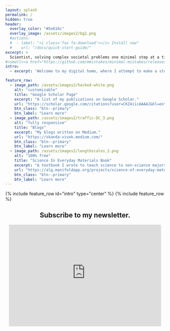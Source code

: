 ```yaml
---
layout: splash
permalink: /
hidden: true
header:
  overlay_color: "#5e616c"
  overlay_image: /assets/images2/bg2.png
  #actions:
  #  - label: "<i class='fas fa-download'></i> Install now"
  #    url: "/docs/quick-start-guide/"
excerpt: >
  Scientist, solving complex societal problems one minimal step at a time. <br />
#<small><a href="https://github.com/mmistakes/minimal-mistakes/releases/tag/4.23.0">Latest release v4.23.0</a></small>
intro:
  - excerpt: 'Welcome to my digital home, where I attempt to make a story from my digital persona. Life = minimalism + iteration :smile:.'

feature_row:
  - image_path: /assets/images2/hacked-white.png
    alt: "customizable"
    title: "Google Scholar Page"
    excerpt: "A list of my publications on Google Scholar."
    url: "https://scholar.google.com/citations?user=CKZ4iicAAAAJ&hl=en"
    btn_class: "btn--primary"
    btn_label: "Learn more"
  - image_path: /assets/images2/traffic-DC_3.png
    alt: "fully responsive"
    title: "Blogs"
    excerpt: "My blogs written on Medium."
    url: "https://skanda-vivek.medium.com/"
    btn_class: "btn--primary"
    btn_label: "Learn more"
  - image_path: /assets/images2/lengthscales_2.png
    alt: "100% free"
    title: "Science In Everyday Materials Book"
    excerpt: "A textbook I wrote to teach science to non-science majors in the everyday context. All sorts of examples from soap bubbles to traffic jams!"
    url: "https://alg.manifoldapp.org/projects/science-of-everyday-materials"
    btn_class: "btn--primary"
    btn_label: "Learn more"
---
```

{% include feature_row id="intro" type="center" %}
{% include feature_row %}
<h2 style="text-align:center">Subscribe to my newsletter.</h2>

<p align="center">
<iframe src="https://skandavivek.substack.com/embed" width="480" height="320" style="border:1px solid #EEE; background:white;" frameborder="0" scrolling="no"></iframe>
</p>
